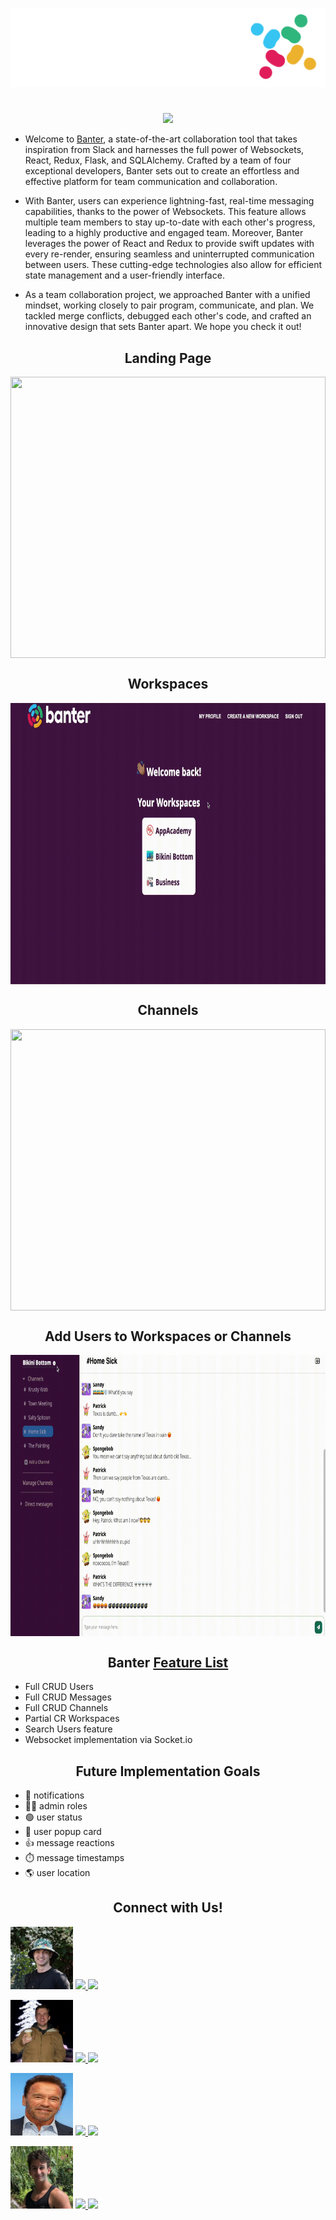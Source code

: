 <!-- <div align="center">
  <h1><a href="https://banter-k9ts.onrender.com/">Banter</a></h1>
</div> -->
<!-- <p align="center">
  <a align="center" href="https://banter-k9ts.onrender.com/">
  <img src="./react-app/src/media/banter-logo-gif-dark.gif" height="80" loop/>
  </a>
<p> -->

<p align="center">
  <picture>
    <source
      height="80"
      loop
      srcset="./react-app/src/media/banter-logo-gif-dark.gif"
      media="(prefers-color-scheme: dark)"
    />
    <source
        srcset="./react-app/src/media/banter-logo-gif-light-short.gif"
       media="(prefers-color-scheme: light), (prefers-color-scheme: no-preference)"
    />
    <img src="./react-app/src/media/banter-logo-gif-light-short.gif" />
  </picture>
</p>


<h1 align="center"> </h1>
<p align="center"> 
  <img src="https://skillicons.dev/icons?i=react,redux,js,py,flask,webpack,github,postgres,sqlite,babel,vscode,git,html,postman&perline=7"/>
</p>

- Welcome to <a align="center" href="https://banter-k9ts.onrender.com/">Banter</a>, a state-of-the-art collaboration tool that takes inspiration from Slack and harnesses the full power of Websockets, React, Redux, Flask, and SQLAlchemy. Crafted by a team of four exceptional developers, Banter sets out to create an effortless and effective platform for team communication and collaboration.

- With Banter, users can experience lightning-fast, real-time messaging capabilities, thanks to the power of Websockets. This feature allows multiple team members to stay up-to-date with each other's progress, leading to a highly productive and engaged team. Moreover, Banter leverages the power of React and Redux to provide swift updates with every re-render, ensuring seamless and uninterrupted communication between users. These cutting-edge technologies also allow for efficient state management and a user-friendly interface.

- As a team collaboration project, we approached Banter with a unified mindset, working closely to pair program, communicate, and plan. We tackled merge conflicts, debugged each other's code, and crafted an innovative design that sets Banter apart. We hope you check it out!

<h2 align="center">Landing Page</h2>

<img align="center" src="./react-app/src/media/readmeOne.gif" height="450"  width="100%" loop/>
 
<h2 align="center">Workspaces</h2>

<img align="center" src="./react-app/src/media/readmeTwo.gif" height="450"  width="100%" loop/>

<h2 align="center">Channels</h2>

<img align="center" src="./react-app/src/media/readmeThree.gif" height="450"  width="100%" loop/>

<h2 align="center">Add Users to Workspaces or Channels</h2>

<img align="center" src="./react-app/src/media/readmeFour.gif" height="450"  width="100%" loop/>

<h2 align="center">Banter <a href="https://github.com/cleggie66/banter/wiki/Feature-List">Feature List</a></h2>

- Full CRUD Users
- Full CRUD Messages
- Full CRUD Channels
- Partial CR Workspaces
- Search Users feature
- Websocket implementation via Socket.io

<h2 align="center">Future Implementation Goals</h2>

- 🔔 notifications
- 🧑‍💻 admin roles
- 🟢 user status
- 🪪 user popup card
- 👍 message reactions
- ⏱️ message timestamps
- 🌎 user location

<h2 align="center">Connect with Us! </h2>

<p align="center">

<p>
  <img src="./react-app/src/media/steven.png" height="100" width='100'/>

<a  href="https://www.linkedin.com/in/stevenanderson-dev/">
  <img src="https://skillicons.dev/icons?i=linkedin&perline=1" height="50"/>
  </a>
<a  href="https://github.com/StevenBradleyA">
  <img src="https://skillicons.dev/icons?i=github&perline=1" height="50"/>
  </a>
</p>

<p>
  <img src="./react-app/src/media/caleb.png" height="100" width='100'/>

<a href="https://www.linkedin.com/in/caleb-cleghorn-31843b189/">
  <img src="https://skillicons.dev/icons?i=linkedin&perline=1" height="50"/>
  </a>
<a href="https://github.com/cleggie66">
  <img src="https://skillicons.dev/icons?i=github&perline=1" height="50"/>
  </a>
</p>

<p>
  <img src="./react-app/src/media/arnold.png" height="100" width='100'/>

<a href="https://www.linkedin.com/in/jake-gularte-a8904b19b/">
  <img src="https://skillicons.dev/icons?i=linkedin&perline=1" height="50"/>
  </a>
<a href="https://github.com/JakeG97">
  <img src="https://skillicons.dev/icons?i=github&perline=1" height="50"/>
  </a>
</p>

<p>
  <img src="./react-app/src/media/spencer.png" height="100" width='100'/>

<a href="https://www.linkedin.com/in/spencer-wilfahrt-1a4604156/">
  <img src="https://skillicons.dev/icons?i=linkedin&perline=1" height="50"/>
  </a>
<a href="https://github.com/spencerwilf">
  <img src="https://skillicons.dev/icons?i=github&perline=1" height="50"/>
  </a>
</p>

</p>
